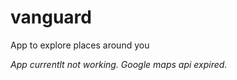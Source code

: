 # vanguard
App to explore places around you


*App currentlt not working. Google maps api expired.*
